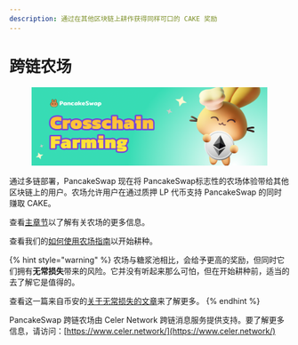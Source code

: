 ```yaml
---
description: 通过在其他区块链上耕作获得同样可口的 CAKE 奖励
---
```


# 跨链农场

<figure><img src="../../../.gitbook/assets/image (2) (2).png" alt=""><figcaption></figcaption></figure>

通过多链部署，PancakeSwap 现在将 PancakeSwap标志性的农场体验带给其他区块链上的用户。农场允许用户在通过质押 LP 代币支持 PancakeSwap 的同时赚取 CAKE。&#x20;

查看[主章节](../../yield-farming.md)以了解有关农场的更多信息。&#x20;

查看我们的[如何使用农场指南](../ru-he-shi-yong-nong-chang.md)以开始耕种。

{% hint style="warning" %}
农场与糖浆池相比，会给予更高的奖励，但同时它们拥有**无常损失**带来的风险。它并没有听起来那么可怕，但在开始耕种前，适当的去了解它是值得的。

查看这一篇来自币安的[关于无常损失的文章](https://academy.binance.com/en/articles/impermanent-loss-explained)来了解更多。
{% endhint %}

PancakeSwap 跨链农场由 Celer Network 跨链消息服务提供支持。要了解更多信息，请访问：[https://www.celer.network/](https://www.celer.network/)
